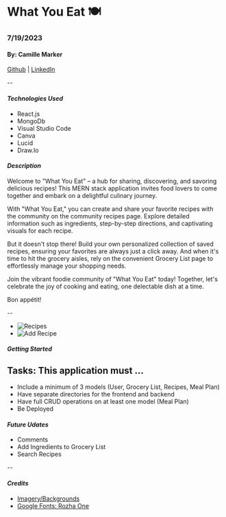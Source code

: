 # What You Eat 🍽️

### 7/19/2023

#### By: Camille Marker

[Github](https://github.com/camillemarker) | [LinkedIn](https://www.linkedin.com/in/camillemarker/)

--

#### **_Technologies Used_**

- React.js
- MongoDb
- Visual Studio Code
- Canva
- Lucid
- Draw.Io

#### **_Description_**

Welcome to "What You Eat" – a hub for sharing, discovering, and savoring delicious recipes! This MERN stack application invites food lovers to come together and embark on a delightful culinary journey.

With "What You Eat," you can create and share your favorite recipes with the community on the community recipes page. Explore detailed information such as ingredients, step-by-step directions, and captivating visuals for each recipe.

But it doesn't stop there! Build your own personalized collection of saved recipes, ensuring your favorites are always just a click away. And when it's time to hit the grocery aisles, rely on the convenient Grocery List page to effortlessly manage your shopping needs.

Join the vibrant foodie community of "What You Eat" today! Together, let's celebrate the joy of cooking and eating, one delectable dish at a time.

Bon appétit!

--

- ![Recipes](https://i.imgur.com/WPQYoe6.png)
- ![Add Recipe](https://i.imgur.com/wVFp39q.png)

#### **_Getting Started_**

## Tasks: This application must ...

- Include a minimum of 3 models (User, Grocery List, Recipes, Meal Plan)
- Have separate directories for the frontend and backend
- Have full CRUD operations on at least one model (Meal Plan)
- Be Deployed

#### **_Future Udates_**

- Comments
- Add Ingredients to Grocery List
- Search Recipes

--

#### **_Credits_**

- [Imagery/Backgrounds](https://www.canva.com/)
- [Google Fonts: Rozha One ](https://fonts.google.com/specimen/Rozha+One)
